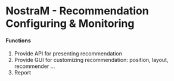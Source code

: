 # NostraM - Recommendation Configuring & Monitoring


#### Functions

1. Provide API for presenting recommendation
2. Provide GUI for customizing recommendation: position, layout, recommender ...
3. Report
